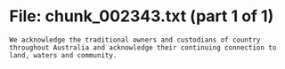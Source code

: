 ﻿# File: chunk_002343.txt (part 1 of 1)
```
We acknowledge the traditional owners and custodians of country throughout Australia and acknowledge their continuing connection to land, waters and community.
```

